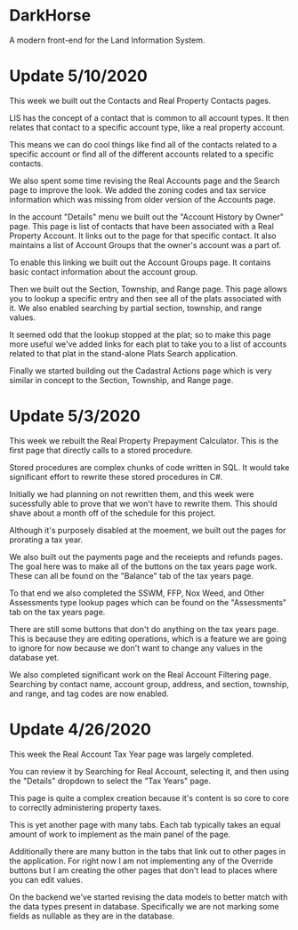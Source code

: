# DarkHorse
 A modern front-end for the Land Information System.
 
# Update 5/10/2020
This week we built out the Contacts and Real Property Contacts pages.

LIS has the concept of a contact that is common to all account types. It then relates that contact to a specific account type, like a real property account.

This means we can do cool things like find all of the contacts related to a specific account or find all of the different accounts related to a specific contacts.

We also spent some time revising the Real Accounts page and the Search page to improve the look. We added the zoning codes and tax service information which was missing from older version of the Accounts page.

In the account "Details" menu we built out the "Account History by Owner" page. This page is list of contacts that have been associated with a Real Property Account. It links out to the page for that specific contact. It also maintains a list of Account Groups that the owner's account was a part of.

To enable this linking we built out the Account Groups page. It contains basic contact information about the account group.

Then we built out the Section, Township, and Range page. This page allows you to lookup a specific entry and then see all of the plats associated with it. We also enabled searching by partial section, township, and range values. 

It seemed odd that the lookup stopped at the plat; so to make this page more useful we've added links for each plat to take you to a list of accounts related to that plat in the stand-alone Plats Search application.

Finally we started building out the Cadastral Actions page which is very similar in concept to the Section, Township, and Range page.
 
# Update 5/3/2020
This week we rebuilt the Real Property Prepayment Calculator. This is the first page that directly calls to a stored procedure. 

Stored procedures are complex chunks of code written in SQL. It would take significant effort to rewrite these stored procedures in C#.

Initially we had planning on not rewritten them, and this week were sucessfully able to prove that we won't have to rewrite them. This should shave about a month off of the schedule for this project.

Although it's purposely disabled at the moement, we built out the pages for prorating a tax year.

We also built out the payments page and the receiepts and refunds pages. The goal here was to make all of the buttons on the tax years page work. These can all be found on the "Balance" tab of the tax years page.

To that end we also completed the SSWM, FFP, Nox Weed, and Other Assessments type lookup pages which can be found on the "Assessments" tab on the tax years page.

There are still some buttons that don't do anything on the tax years page. This is because they are editing operations, which is a feature we are going to ignore for now because we don't want to change any values in the database yet.

We also completed significant work on the Real Account Filtering page. Searching by contact name, account group, address, and section, township, and range, and tag codes are now enabled.

# Update 4/26/2020
This week the Real Account Tax Year page was largely completed.

You can review it by Searching for Real Account, selecting it, and then using the "Details" dropdown to select the "Tax Years" page.

This page is quite a complex creation because it's content is so core to core to correctly administering property taxes.

This is yet another page with many tabs. Each tab typically takes an equal amount of work to implement as the main panel of the page.

Additionally there are many button in the tabs that link out to other pages in the application. For right now I am not implementing any of the Override buttons but I am creating the other pages that don't lead to places where you can edit values.

On the backend we've started revising the data models to better match with the data types present in database. Specifically we are not marking some fields as nullable as they are in the database.
